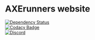 # AXErunners website

[![Dependency Status](https://gemnasium.com/badges/github.com/AXErunners/axerunners.github.io.svg)](https://gemnasium.com/github.com/AXErunners/axerunners.github.io)<br />
[![Codacy Badge](https://api.codacy.com/project/badge/Grade/193c9f4ea288471ebed53a7d27b0df97)](https://app.codacy.com/app/AXErunners/axerunners.github.io?utm_source=github.com&utm_medium=referral&utm_content=AXErunners/axerunners.github.io&utm_campaign=badger)<br />
[![Discord](https://camo.githubusercontent.com/b12a95e20b7ca35f918c0ab5103fe56b6f44c067/68747470733a2f2f696d672e736869656c64732e696f2f62616467652f636861742d6f6e253230646973636f72642d3732383964612e737667)](https://discord.gg/RKE5PD9)<br />
